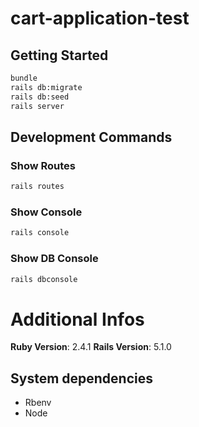 # cart-application-test

## Getting Started
```sh
bundle
rails db:migrate
rails db:seed
rails server
```

## Development Commands

### Show Routes
```sh
rails routes
```

### Show Console
```sh
rails console
```

### Show DB Console
```sh
rails dbconsole
```

# Additional Infos

**Ruby Version**: 2.4.1
**Rails Version**: 5.1.0

## System dependencies

- Rbenv
- Node
